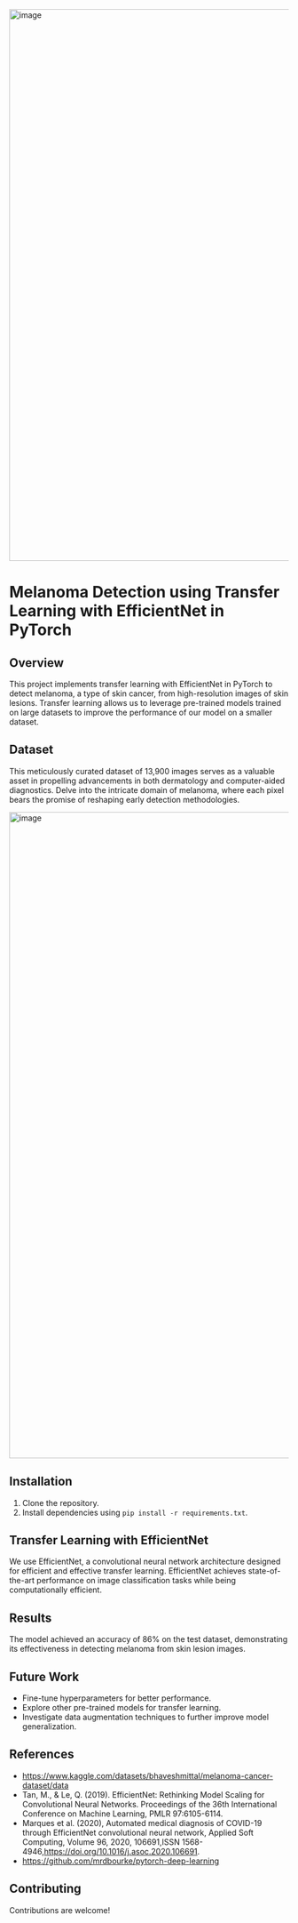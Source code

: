 <img width="993" alt="image" src="https://github.com/emreCanIlik/Automated_Melanoma_Detection_using_EfficientNet_with_PyTorch/assets/118285895/0a042814-b099-41ba-a425-ef4978fa2aee">

# Melanoma Detection using Transfer Learning with EfficientNet in PyTorch

## Overview
This project implements transfer learning with EfficientNet in PyTorch to detect melanoma, a type of skin cancer, from high-resolution images of skin lesions. Transfer learning allows us to leverage pre-trained models trained on large datasets to improve the performance of our model on a smaller dataset.

## Dataset
This meticulously curated dataset of 13,900 images serves as a valuable asset in propelling advancements in both dermatology and computer-aided diagnostics. Delve into the intricate domain of melanoma, where each pixel bears the promise of reshaping early detection methodologies.

<img width="1163" alt="image" src="https://github.com/emreCanIlik/Automated_Melanoma_Detection_using_EfficientNet_with_PyTorch/assets/118285895/645d6c27-8087-4bd8-993b-fa6221f62bca">


## Installation
1. Clone the repository.
2. Install dependencies using `pip install -r requirements.txt`.


## Transfer Learning with EfficientNet
We use EfficientNet, a convolutional neural network architecture designed for efficient and effective transfer learning. EfficientNet achieves state-of-the-art performance on image classification tasks while being computationally efficient.

## Results
The model achieved an accuracy of 86% on the test dataset, demonstrating its effectiveness in detecting melanoma from skin lesion images.

## Future Work
- Fine-tune hyperparameters for better performance.
- Explore other pre-trained models for transfer learning.
- Investigate data augmentation techniques to further improve model generalization.

## References
- https://www.kaggle.com/datasets/bhaveshmittal/melanoma-cancer-dataset/data
- Tan, M., & Le, Q. (2019). EfficientNet: Rethinking Model Scaling for Convolutional Neural Networks. Proceedings of the 36th International Conference on Machine Learning, PMLR 97:6105-6114.
- Marques et al. (2020), Automated medical diagnosis of COVID-19 through EfficientNet convolutional neural network, Applied Soft Computing, Volume 96, 2020, 106691,ISSN 1568-4946,https://doi.org/10.1016/j.asoc.2020.106691.
- https://github.com/mrdbourke/pytorch-deep-learning
  
## Contributing
Contributions are welcome! 
